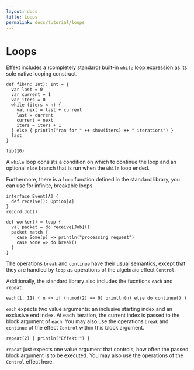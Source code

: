 ```yaml
---
layout: docs
title: Loops
permalink: docs/tutorial/loops
---
```


# Loops

Effekt includes a (completely standard) built-in `while` loop expression as its sole native looping construct.


```
def fib(n: Int): Int = {
  var last = 0
  var current = 1
  var iters = 0
  while (iters < n) {
    val next = last + current
    last = current
    current = next
    iters = iters + 1
  } else { println("ran for " ++ show(iters) ++ " iterations") }
  last
}
```

```repl
fib(10)
```

A `while` loop consists a condition on which to continue the loop and an optional `else` branch that is run when the
`while` loop ended.

Furthermore, there is a `loop` function defined in the standard library, you can use for infinite, breakable loops.

```effekt:hidden
interface Event[A] {
  def receive(): Option[A]
}
record Job()
```

```
def worker() = loop {
  val packet = do receive[Job]()
  packet match {
    case Some(p) => println("processing request")
    case None => do break()
  }
}
```

The operations `break` and `continue` have their usual semantics, except that they are handled by `loop` as operations of the algebraic effect `Control`.

Additionally, the standard library also includes the fucntions `each` and `repeat`.

```effekt:repl
each(1, 11) { n => if (n.mod(2) == 0) println(n) else do continue() }
```

`each` expects two value arguments: an inclusive starting index and an exclusive end index. At each iteration, the current index is passed to the block argument of `each`.
You may also use the operations `break` and `continue` of the effect `Control` within this block argument.

```effekt:repl
repeat(2) { println("Effekt!") }
```

`repeat` just expects one value argument that controls, how often the passed block argument is to be executed. You may also use the operations of the `Control` effect here.

